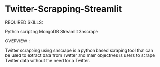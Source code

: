 # Twitter-Scrapping-Streamlit
REQUIRED SKILLS:

Python scripting
MongoDB
Streamlit
Snscrape

OVERVIEW :

Twitter scrapping using snscrape is a python based scraping tool that can be used to extract data from Twitter
and main objectives is users to scrape Twitter data without the need for a Twitter.
